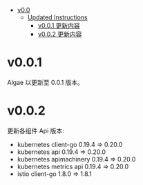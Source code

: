 - [v0.0](#v000)
  - [Updated Instructions](#updated-instructions)
    - [v0.0.1 更新内容](#v001-更新内容)
    - [v0.0.2 更新内容](#v002-更新内容)

# v0.0.1

Algae 以更新至 0.0.1 版本。

# v0.0.2

更新各组件 Api 版本:
  * kubernetes client-go    0.19.4 => 0.20.0
  * kubernetes api          0.19.4 => 0.20.0
  * kubernetes apimachinery 0.19.4 => 0.20.0
  * kubernetes metrics api  0.19.4 => 0.20.0
  * istio client-go         1.8.0 => 1.8.1

